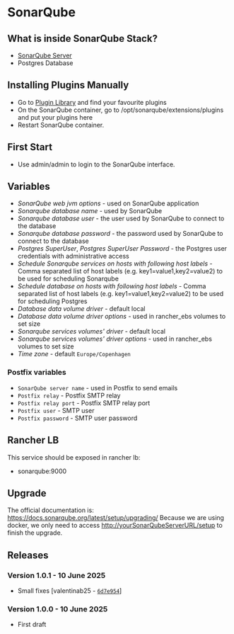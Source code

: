 # SonarQube

## What is inside SonarQube Stack?

* [SonarQube Server](http://www.sonarqube.org/)
* Postgres Database

## Installing Plugins Manually

* Go to [Plugin Library](http://docs.sonarqube.org/display/PLUG/Plugin+Library) and find your favourite plugins
* On the SonarQube container, go to /opt/sonarqube/extensions/plugins and put your plugins here
* Restart SonarQube container.

## First Start

* Use admin/admin to login to the SonarQube interface.

## Variables

* *SonarQube web jvm options* - used on SonarQube application
* *Sonarqube database name* - used by SonarQube
* *Sonarqube database user* - the user used by SonarQube to connect to the database
* *Sonarqube database password* - the password used by SonarQube to connect to the database
* *Postgres SuperUser*, *Postgres SuperUser Password* - the Postgres user credentials with administrative access
* *Schedule Sonarqube services on hosts with following host labels* - Comma separated list of host labels (e.g. key1=value1,key2=value2) to be used for scheduling Sonarqube
* *Schedule database on hosts with following host labels* - Comma separated list of host labels (e.g. key1=value1,key2=value2) to be used for scheduling Postgres
* *Database data volume driver* - default local
* *Database data volume driver options* - used in rancher_ebs volumes to set size
* *Sonarqube services volumes' driver* - default local
* *Sonarqube services volumes' driver options* -  used in rancher_ebs volumes to set size
* *Time zone* - default `Europe/Copenhagen`

### Postfix variables

* `SonarQube server name` - used in Postfix to send emails
* `Postfix relay` - Postfix SMTP relay
* `Postfix relay port` - Postfix SMTP relay port
* `Postfix user` - SMTP user
* `Postfix password` - SMTP user password

## Rancher LB

This service should be exposed in rancher lb:

* sonarqube:9000

## Upgrade

The official documentation is: <https://docs.sonarqube.org/latest/setup/upgrading/>
Because we are using docker, we only need to access <http://yourSonarQubeServerURL/setup>  to finish the upgrade.


## Releases

### Version 1.0.1 - 10 June 2025
- Small fixes [valentinab25 - [`6d7e954`](https://github.com/eea/helm-charts/commit/6d7e954a62efe092b9bf447e6ff16653d2e763b1)]

### Version 1.0.0 - 10 June 2025
- First draft
